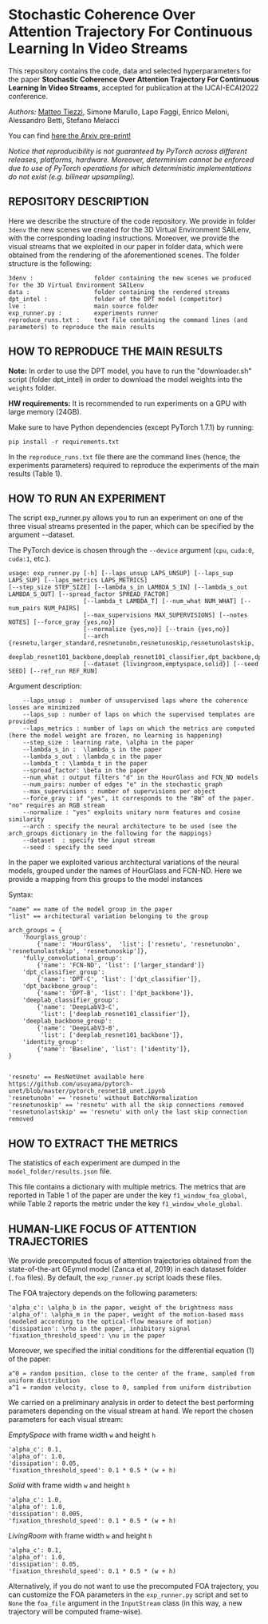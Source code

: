 # Stochastic Coherence Over Attention Trajectory For Continuous Learning In Video Streams

This repository contains the code, data and selected hyperparameters for the paper **Stochastic Coherence Over Attention Trajectory For Continuous Learning In Video Streams**,
accepted for publication at the IJCAI-ECAI2022 conference. 

*Authors:*  [Matteo Tiezzi](https://mtiezzi.github.io/), Simone Marullo, Lapo Faggi,  Enrico Meloni, Alessandro Betti, Stefano Melacci

You can find [ here the Arxiv pre-print!](https://arxiv.org/abs/2204.12193)


_Notice that reproducibility is not guaranteed by PyTorch across different releases, platforms, hardware. Moreover,
determinism cannot be enforced due to use of PyTorch operations for which deterministic implementations do not exist
(e.g. bilinear upsampling)._

REPOSITORY DESCRIPTION
----------------------

Here we describe the structure of the code repository. We provide in folder `3denv` the new scenes we created for the 3D
Virtual Environment SAILenv, with the corresponding loading instructions. Moreover, we provide the visual streams that
we exploited in our paper in folder data, which were obtained from the rendering of the aforementioned scenes.
The folder structure is the following:

    3denv :                 folder containing the new scenes we produced for the 3D Virtual Environment SAILenv 
    data :                  folder containing the rendered streams
    dpt_intel :             folder of the DPT model (competitor)
    lve :                   main source folder
    exp_runner.py :         experiments runner
    reproduce_runs.txt :    text file containing the command lines (and parameters) to reproduce the main results


HOW TO REPRODUCE THE MAIN RESULTS
---------------------------------

**Note:** In order to use the DPT model, you have to run the "downloader.sh" script  (folder dpt_intel)
in order to download the model weights into the `weights` folder.

**HW requirements:** It is recommended to run experiments on a GPU with large memory (24GB).

Make sure to have Python dependencies (except PyTorch 1.7.1) by running:

```
pip install -r requirements.txt
```

In the `reproduce_runs.txt` file there are the command lines (hence, the experiments parameters) required to reproduce
the experiments of the main results (Table 1).

HOW TO RUN AN EXPERIMENT
------------------------
The script exp_runner.py allows you to run an experiment on one of the three visual streams presented in the paper,
which can be specified by the argument --dataset.

The PyTorch device is chosen through the `--device` argument (`cpu`, `cuda:0`,
`cuda:1`, etc.).

    usage: exp_runner.py [-h] [--laps_unsup LAPS_UNSUP] [--laps_sup LAPS_SUP] [--laps_metrics LAPS_METRICS]
    [--step_size STEP_SIZE] [--lambda_s_in LAMBDA_S_IN] [--lambda_s_out LAMBDA_S_OUT] [--spread_factor SPREAD_FACTOR]
                         [--lambda_t LAMBDA_T] [--num_what NUM_WHAT] [--num_pairs NUM_PAIRS]
                         [--max_supervisions MAX_SUPERVISIONS] [--notes NOTES] [--force_gray {yes,no}]
                         [--normalize {yes,no}] [--train {yes,no}]
                         [--arch {resnetu,larger_standard,resnetunobn,resnetunoskip,resnetunolastskip,
                         deeplab_resnet101_backbone,deeplab_resnet101_classifier,dpt_backbone,dpt_classifier,identity}]
                         [--dataset {livingroom,emptyspace,solid}] [--seed SEED] [--ref_run REF_RUN]

Argument description:

        --laps_unsup :  number of unsupervised laps where the coherence losses are minimized
        --laps_sup : number of laps on which the supervised templates are provided
        --laps_metrics : number of laps on which the metrics are computed (here the model weight are frozen, no learning is happening)
        --step_size : learning rate, \alpha in the paper
        --lambda_s_in :  \lambda_s in the paper
        --lambda_s_out : \lambda_c in the paper
        --lambda_t : \lambda_t in the paper
        --spread_factor: \beta in the paper
        --num_what : output filters "d" in the HourGlass and FCN_ND models
        --num_pairs: number of edges "e" in the stochastic graph
        --max_supervisions : number of supervisions per object
        --force_gray : if "yes", it corresponds to the "BW" of the paper. "no" requires an RGB stream
        --normalize : "yes" exploits unitary norm features and cosine similarity
        --arch : specify the neural architecture to be used (see the arch_groups dictionary in the following for the mappings)
        --dataset  : specify the input stream
        --seed : specify the seed

In the paper we exploited various architectural variations of the neural models, grouped under the names of HourGlass
and FCN-ND. Here we provide a mapping from this groups to the model instances

Syntax:

    "name" == name of the model group in the paper
    "list" == architectural variation belonging to the group

    arch_groups = {
        'hourglass_group':
            {'name': 'HourGlass',  'list': ['resnetu', 'resnetunobn', 'resnetunolastskip', 'resnetunoskip']},
        'fully_convolutional_group':
            {'name': 'FCN-ND', 'list': ['larger_standard']}
        'dpt_classifier_group':
            {'name': 'DPT-C', 'list': ['dpt_classifier']},
        'dpt_backbone_group':
            {'name': 'DPT-B', 'list': ['dpt_backbone']},
        'deeplab_classifier_group':
            {'name': 'DeepLabV3-C',
             'list': ['deeplab_resnet101_classifier']},
        'deeplab_backbone_group':
            {'name': 'DeepLabV3-B',
             'list': ['deeplab_resnet101_backbone']},
        'identity_group':
            {'name': 'Baseline', 'list': ['identity']},
    }


    'resnetu' == ResNetUnet available here  https://github.com/usuyama/pytorch-unet/blob/master/pytorch_resnet18_unet.ipynb
    'resnetunobn' == 'resnetu' without BatchNormalization
    'resnetunoskip' == 'resnetu' with all the skip connections removed
    'resnetunolastskip' == 'resnetu' with only the last skip connection removed

HOW TO EXTRACT THE METRICS
-------------------

The statistics of each experiment are dumped in the `model_folder/results.json` file.

This file contains a dictionary with multiple metrics. The metrics that are reported in Table 1 of the paper are under
the key `f1_window_foa_global`, while Table 2 reports the metric under the key `f1_window_whole_global`.


HUMAN-LIKE FOCUS OF ATTENTION TRAJECTORIES
------------------------------------------

We provide precomputed focus of attention trajectories obtained from the state-of-the-art GEymol model (Zanca et al,
2019)
in each dataset folder (`.foa` files). By default, the `exp_runner.py` script loads these files.

The FOA trajectory depends on the following parameters:

    'alpha_c': \alpha_b in the paper, weight of the brightness mass
    'alpha_of': \alpha_m in the paper, weight of the motion-based mass (modeled according to the optical-flow measure of motion)
    'dissipation': \rho in the paper, inhibitory signal 
    'fixation_threshold_speed': \nu in the paper

Moreover, we specified the initial conditions for the differential equation (1) of the paper:

    a^0 = random position, close to the center of the frame, sampled from uniform distribution
    a^1 = random velocity, close to 0, sampled from uniform distribution

We carried on a preliminary analysis in order to detect the best performing parameters depending on the visual stream at
hand. We report the chosen parameters for each visual stream:

*EmptySpace* with frame width `w` and height `h`

    'alpha_c': 0.1, 
    'alpha_of': 1.0,
    'dissipation': 0.05,
    'fixation_threshold_speed': 0.1 * 0.5 * (w + h)    

*Solid* with frame width `w` and height `h`

    'alpha_c': 1.0, 
    'alpha_of': 1.0,
    'dissipation': 0.005,
    'fixation_threshold_speed': 0.1 * 0.5 * (w + h)

*LivingRoom* with frame width `w` and height `h`

    'alpha_c': 0.1, 
    'alpha_of': 1.0,
    'dissipation': 0.05,
    'fixation_threshold_speed': 0.1 * 0.5 * (w + h)    

Alternatively, if you do not want to use the precomputed FOA trajectory,  you can customize the FOA parameters  in the `exp_runner.py` script and  set to `None`
the `foa_file` argument in the `InputStream` class (in this way, a new trajectory will be computed frame-wise).







